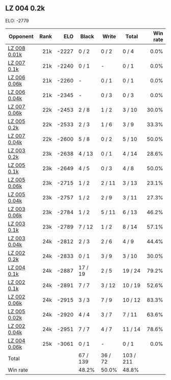 ## LZ 004 0.2k ##

ELO: -2779

Opponent | Rank | ELO | Black | Write | Total | Win rate
---------|-----:|----:|-------|-------|-------|-------:
[LZ 008 0.01k](LZ%20008%200.01k.md) | 21k | -2227 | 0 / 2 | 0 / 2 | 0 / 4 | 0.0%
[LZ 007 0.1k](LZ%20007%200.1k.md) | 21k | -2240 | 0 / 1 | - | 0 / 1 | 0.0%
[LZ 006 0.06k](LZ%20006%200.06k.md) | 21k | -2260 | - | 0 / 1 | 0 / 1 | 0.0%
[LZ 006 0.04k](LZ%20006%200.04k.md) | 21k | -2345 | - | 0 / 3 | 0 / 3 | 0.0%
[LZ 007 0.06k](LZ%20007%200.06k.md) | 22k | -2453 | 2 / 8 | 1 / 2 | 3 / 10 | 30.0%
[LZ 005 0.2k](LZ%20005%200.2k.md) | 22k | -2533 | 2 / 3 | 1 / 6 | 3 / 9 | 33.3%
[LZ 007 0.04k](LZ%20007%200.04k.md) | 22k | -2600 | 5 / 8 | 0 / 2 | 5 / 10 | 50.0%
[LZ 003 0.2k](LZ%20003%200.2k.md) | 23k | -2638 | 4 / 13 | 0 / 1 | 4 / 14 | 28.6%
[LZ 005 0.1k](LZ%20005%200.1k.md) | 23k | -2649 | 4 / 5 | 0 / 3 | 4 / 8 | 50.0%
[LZ 005 0.06k](LZ%20005%200.06k.md) | 23k | -2715 | 1 / 2 | 2 / 11 | 3 / 13 | 23.1%
[LZ 005 0.04k](LZ%20005%200.04k.md) | 23k | -2757 | 1 / 2 | 2 / 9 | 3 / 11 | 27.3%
[LZ 003 0.06k](LZ%20003%200.06k.md) | 23k | -2784 | 1 / 2 | 5 / 11 | 6 / 13 | 46.2%
[LZ 003 0.1k](LZ%20003%200.1k.md) | 23k | -2789 | 7 / 12 | 1 / 2 | 8 / 14 | 57.1%
[LZ 003 0.04k](LZ%20003%200.04k.md) | 24k | -2812 | 2 / 3 | 2 / 6 | 4 / 9 | 44.4%
[LZ 002 0.2k](LZ%20002%200.2k.md) | 24k | -2833 | 0 / 1 | 3 / 9 | 3 / 10 | 30.0%
[LZ 004 0.1k](LZ%20004%200.1k.md) | 24k | -2887 | 17 / 19 | 2 / 5 | 19 / 24 | 79.2%
[LZ 002 0.1k](LZ%20002%200.1k.md) | 24k | -2891 | 7 / 7 | 3 / 12 | 10 / 19 | 52.6%
[LZ 002 0.06k](LZ%20002%200.06k.md) | 24k | -2915 | 3 / 3 | 7 / 9 | 10 / 12 | 83.3%
[LZ 005 0.02k](LZ%20005%200.02k.md) | 24k | -2920 | 4 / 4 | 3 / 7 | 7 / 11 | 63.6%
[LZ 002 0.04k](LZ%20002%200.04k.md) | 24k | -2951 | 7 / 7 | 4 / 7 | 11 / 14 | 78.6%
[LZ 004 0.06k](LZ%20004%200.06k.md) | 25k | -3061 | 0 / 1 | - | 0 / 1 | 0.0%
Total | | | 67 / 139 | 36 / 72 | 103 / 211 | 
Win rate| | | 48.2% | 50.0% | 48.8% | 
